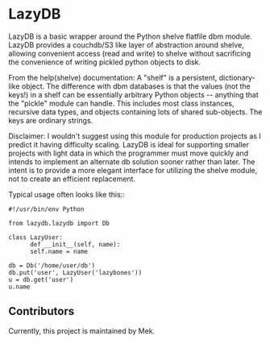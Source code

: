 LazyDB
======

LazyDB is a basic wrapper around the Python shelve flatfile dbm
module. LazyDB provides a couchdb/S3 like layer of abstraction around
shelve, allowing convenient access (read and write) to shelve without
sacrificing the convenience of writing pickled python objects to disk.

From the help(shelve) documentation: A "shelf" is a persistent,
dictionary-like object.  The difference with dbm databases is that the
values (not the keys!) in a shelf can be essentially arbitrary Python
objects -- anything that the "pickle" module can handle.  This
includes most class instances, recursive data types, and objects
containing lots of shared sub-objects.  The keys are ordinary strings.

Disclaimer: I wouldn't suggest using this module for production
projects as I predict it having difficulty scaling. LazyDB is ideal
for supporting smaller projects with light data in which the
programmer must move quickly and intends to implement an alternate db
solution sooner rather than later. The intent is to provide a more
elegant interface for utilizing the shelve module, not to create an
efficient replacement.

Typical usage often looks like this::

    #!/usr/bin/env Python
    
    from lazydb.lazydb import Db

    class LazyUser:
    	  def __init__(self, name):
	      self.name = name

    db = Db('/home/user/db')
    db.put('user', LazyUser('lazybones'))
    u = db.get('user')
    u.name

## Contributors

Currently, this project is maintained by Mek.
